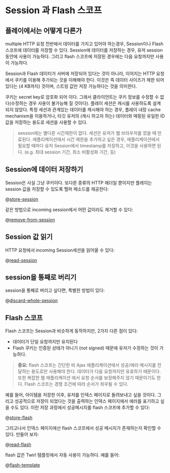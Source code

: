 <!--- Copyright (C) 2009-2015 Typesafe Inc. <http://www.typesafe.com> -->
# Session 과 Flash 스코프

## 플레이에서는 어떻게 다른가

multiple HTTP 요청 전반에서 데이터를 가지고 있어야 하는경우, Session이나 Flash 스코프에 데이터를 저장할 수 있다. Session에 데이터를 저장하는 경우, 유저 session 동안에 사용이 가능하다. 그리고 flash 스코프에 저장된 경우에는 다음 요청까지만 사용이 가능하다.

Session과 Flash 데이터가 서버에 저장되어 있다는 것이 아니라, 이어지는 HTTP 요청에서 쿠키를 이용해 추가되는 것을 이해해야 한다. 이것은 즉 데이터 사이즈가 제한 되어 있다는 (4 KB까지) 것이며, 스트링 값만 저장 가능하다는 것을 의미한다.

쿠키는 secret key로 암호화 되어 이다. 그래서 클라이언트는 쿠키 정보를 수정할 수 없다(수정하는 경우 사용이 불가능해 질 것이다). 플레이 세션은 캐시를 사용하도록 설계되지 않았다. 특정 세션과 관계있는 데이터를 캐시해야 하는 경우, 플레이 내장 cache mechanism을 이용하거나, 타깃 유저의 (캐시 하고자 하는) 데이터와 매핑된 유일한 ID값을 저장하는 용도로 세션을 사용할 수 있다. 

> session에는 별다른 시간제한이 없다. 세션은 유저가 웹 브라우저를 껐을 때 만료된다. 애플리케이션에서 시간 제한을 추가하고 싶은 경우, 애플리케이션에서 필요할 때마다 유저 Session에서 timestamp를 저장하고, 이것을 사용하면 된다. (e.g. 최대 session 기간, 최소 비활성화 기간, 등)

## Session에 데이터 저장하기

Session은 사실 그냥 쿠키이다. 또다른 종류의 HTTP 헤더일 뿐이지만 플레이는 session 값을 저장할 수 있도록 헬퍼 메소드를 제공한다:

@[store-session](code/javaguide/http/JavaSessionFlash.java)

같은 방법으로 incoming session에서 어떤 값이라도 제거할 수 있다:

@[remove-from-session](code/javaguide/http/JavaSessionFlash.java)

## Session 값 읽기

HTTP 요청에서 incoming Session세션을 읽어올 수 있다:

@[read-session](code/javaguide/http/JavaSessionFlash.java)

## session을 통째로 버리기

session을 통째로 버리고 싶다면, 특별한 방법이 있다:

@[discard-whole-session](code/javaguide/http/JavaSessionFlash.java)

## Flash 스코프

Flash 스코프는 Session과 비슷하게 동작하지만, 2가지 다른 점이 있다:

- 데이터가 단일 요청까지만 유지된다
- Flash 쿠키는 인증된 상태가 아니기 (not signed) 때문에 유저가 수정하는 것이 가능하다.

> **중요:** flash 스코프는 간단한 비 Ajax 애플리케이션에서 성공/에러 메시지를 전달하는 용도로만 사용해야 한다. 데이터가 다음 요청까지만 유효하기 때문이다. 또한 복잡한 웹 애플리케이션 에서 요청 순서를 보장해주지 않기 때문이기도 한다. Flash 스코프는 경쟁 조건에 따라 순서가 좌우될 수 있다.

예를 들어, 아이템을 저장한 이후, 유저를 인덱스 페이지로 돌려보내고 싶을 것이다. 그리고 성공적으로 저장이 되었다는 것을 출력하는 인덱스 페이지에서 에러를 표기하고 싶을 수도 있다.
이런 저장 과정에서 성공메시지를 flash 스코프에 추가할 수 있다: 

@[store-flash](code/javaguide/http/JavaSessionFlash.java)

그리고나서 인덱스 페이지에선 flash 스코프에서 성공 메시지가 존재하는지 확인할 수 있다. 만들어 보자:

@[read-flash](code/javaguide/http/JavaSessionFlash.java)

flash 값은 Twirl 템플릿에서 자동 사용이 가능하다. 예를 들어:

@[flash-template](code/javaguide/http/views/index.scala.html)
